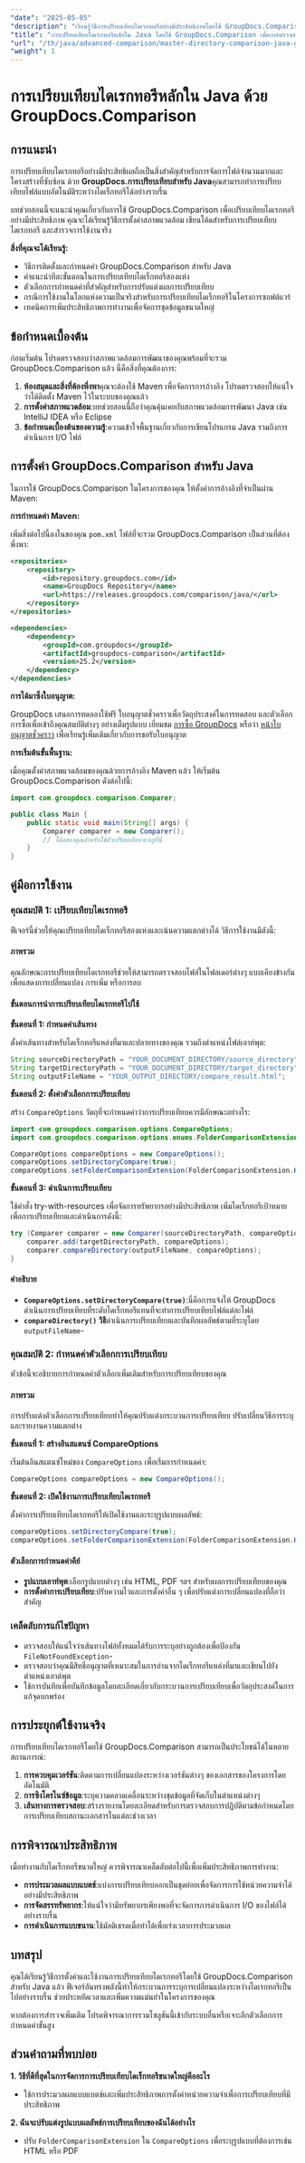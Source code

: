 ```yaml
---
"date": "2025-05-05"
"description": "เรียนรู้วิธีการเปรียบเทียบไดเรกทอรีอย่างมีประสิทธิภาพโดยใช้ GroupDocs.Comparison ใน Java เหมาะสำหรับการตรวจสอบไฟล์ การควบคุมเวอร์ชัน และการซิงโครไนซ์ข้อมูล"
"title": "การเปรียบเทียบไดเรกทอรีหลักใน Java โดยใช้ GroupDocs.Comparison เพื่อการตรวจสอบไฟล์อย่างราบรื่น"
"url": "/th/java/advanced-comparison/master-directory-comparison-java-groupdocs-comparison/"
"weight": 1
---
```


# การเปรียบเทียบไดเรกทอรีหลักใน Java ด้วย GroupDocs.Comparison

## การแนะนำ

การเปรียบเทียบไดเรกทอรีอย่างมีประสิทธิผลถือเป็นสิ่งสำคัญสำหรับการจัดการไฟล์จำนวนมากและโครงสร้างที่ซับซ้อน ด้วย **GroupDocs.การเปรียบเทียบสำหรับ Java**คุณสามารถทำการเปรียบเทียบไฟล์แบบอัตโนมัติระหว่างไดเร็กทอรีได้อย่างราบรื่น

บทช่วยสอนนี้จะแนะนำคุณเกี่ยวกับการใช้ GroupDocs.Comparison เพื่อเปรียบเทียบไดเรกทอรีอย่างมีประสิทธิภาพ คุณจะได้เรียนรู้วิธีการตั้งค่าสภาพแวดล้อม เขียนโค้ดสำหรับการเปรียบเทียบไดเรกทอรี และสำรวจการใช้งานจริง

**สิ่งที่คุณจะได้เรียนรู้:**
- วิธีการติดตั้งและกำหนดค่า GroupDocs.Comparison สำหรับ Java
- คำแนะนำทีละขั้นตอนในการเปรียบเทียบไดเร็กทอรีสองแห่ง
- ตัวเลือกการกำหนดค่าที่สำคัญสำหรับการปรับแต่งผลการเปรียบเทียบ
- กรณีการใช้งานในโลกแห่งความเป็นจริงสำหรับการเปรียบเทียบไดเร็กทอรีในโครงการซอฟต์แวร์
- เทคนิคการเพิ่มประสิทธิภาพการทำงานเพื่อจัดการชุดข้อมูลขนาดใหญ่

## ข้อกำหนดเบื้องต้น

ก่อนเริ่มต้น โปรดตรวจสอบว่าสภาพแวดล้อมการพัฒนาของคุณพร้อมที่จะรวม GroupDocs.Comparison แล้ว นี่คือสิ่งที่คุณต้องการ:
1. **ห้องสมุดและสิ่งที่ต้องพึ่งพา**คุณจะต้องใช้ Maven เพื่อจัดการการอ้างอิง โปรดตรวจสอบให้แน่ใจว่าได้ติดตั้ง Maven ไว้ในระบบของคุณแล้ว
2. **การตั้งค่าสภาพแวดล้อม**:บทช่วยสอนนี้ถือว่าคุณคุ้นเคยกับสภาพแวดล้อมการพัฒนา Java เช่น IntelliJ IDEA หรือ Eclipse
3. **ข้อกำหนดเบื้องต้นของความรู้**:ความเข้าใจพื้นฐานเกี่ยวกับการเขียนโปรแกรม Java รวมถึงการดำเนินการ I/O ไฟล์

## การตั้งค่า GroupDocs.Comparison สำหรับ Java

ในการใช้ GroupDocs.Comparison ในโครงการของคุณ ให้ตั้งค่าการอ้างอิงที่จำเป็นผ่าน Maven:

**การกำหนดค่า Maven:**

เพิ่มสิ่งต่อไปนี้ลงในของคุณ `pom.xml` ไฟล์ที่จะรวม GroupDocs.Comparison เป็นส่วนที่ต้องพึ่งพา:

```xml
<repositories>
    <repository>
        <id>repository.groupdocs.com</id>
        <name>GroupDocs Repository</name>
        <url>https://releases.groupdocs.com/comparison/java/</url>
    </repository>
</repositories>

<dependencies>
    <dependency>
        <groupId>com.groupdocs</groupId>
        <artifactId>groupdocs-comparison</artifactId>
        <version>25.2</version>
    </dependency>
</dependencies>
```

**การได้มาซึ่งใบอนุญาต:**

GroupDocs เสนอการทดลองใช้ฟรี ใบอนุญาตชั่วคราวเพื่อวัตถุประสงค์ในการทดสอบ และตัวเลือกการซื้อเพื่อเข้าถึงคุณสมบัติต่างๆ อย่างเต็มรูปแบบ เยี่ยมชม [การซื้อ GroupDocs](https://purchase.groupdocs.com/buy) หรือว่า [หน้าใบอนุญาตชั่วคราว](https://purchase.groupdocs.com/temporary-license/) เพื่อเรียนรู้เพิ่มเติมเกี่ยวกับการขอรับใบอนุญาต

**การเริ่มต้นขั้นพื้นฐาน:**

เมื่อคุณตั้งค่าสภาพแวดล้อมของคุณด้วยการอ้างอิง Maven แล้ว ให้เริ่มต้น GroupDocs.Comparison ดังต่อไปนี้:

```java
import com.groupdocs.comparison.Comparer;

public class Main {
    public static void main(String[] args) {
        Comparer comparer = new Comparer();
        // โค้ดของคุณสำหรับใช้ตัวเปรียบเทียบจะอยู่ที่นี่
    }
}
```

## คู่มือการใช้งาน

### คุณสมบัติ 1: เปรียบเทียบไดเรกทอรี

ฟีเจอร์นี้ช่วยให้คุณเปรียบเทียบไดเร็กทอรีสองแห่งและเน้นความแตกต่างได้ วิธีการใช้งานมีดังนี้:

#### ภาพรวม

คุณลักษณะการเปรียบเทียบไดเรกทอรีช่วยให้สามารถตรวจสอบไฟล์ในโฟลเดอร์ต่างๆ แบบเคียงข้างกัน เพื่อแสดงการเปลี่ยนแปลง การเพิ่ม หรือการลบ

#### ขั้นตอนการนำการเปรียบเทียบไดเรกทอรีไปใช้

**ขั้นตอนที่ 1: กำหนดค่าเส้นทาง**

ตั้งค่าเส้นทางสำหรับไดเร็กทอรีแหล่งที่มาและปลายทางของคุณ รวมถึงตำแหน่งไฟล์เอาท์พุต:

```java
String sourceDirectoryPath = "YOUR_DOCUMENT_DIRECTORY/source_directory";
String targetDirectoryPath = "YOUR_DOCUMENT_DIRECTORY/target_directory";
String outputFileName = "YOUR_OUTPUT_DIRECTORY/compare_result.html";
```

**ขั้นตอนที่ 2: ตั้งค่าตัวเลือกการเปรียบเทียบ**

สร้าง `CompareOptions` วัตถุที่จะกำหนดค่าว่าการเปรียบเทียบควรมีลักษณะอย่างไร:

```java
import com.groupdocs.comparison.options.CompareOptions;
import com.groupdocs.comparison.options.enums.FolderComparisonExtension;

CompareOptions compareOptions = new CompareOptions();
compareOptions.setDirectoryCompare(true);
compareOptions.setFolderComparisonExtension(FolderComparisonExtension.HTML);
```

**ขั้นตอนที่ 3: ดำเนินการเปรียบเทียบ**

ใช้คำสั่ง try-with-resources เพื่อจัดการทรัพยากรอย่างมีประสิทธิภาพ เพิ่มไดเร็กทอรีเป้าหมายเพื่อการเปรียบเทียบและดำเนินการดังนี้:

```java
try (Comparer comparer = new Comparer(sourceDirectoryPath, compareOptions)) {
    comparer.add(targetDirectoryPath, compareOptions);
    comparer.compareDirectory(outputFileName, compareOptions);
}
```

#### คำอธิบาย

- **`CompareOptions.setDirectoryCompare(true)`**:นี่คือการแจ้งให้ GroupDocs ดำเนินการเปรียบเทียบที่ระดับไดเร็กทอรีแทนที่จะทำการเปรียบเทียบไฟล์แต่ละไฟล์
- **`compareDirectory()` วิธี**ดำเนินการเปรียบเทียบและบันทึกผลลัพธ์ตามที่ระบุโดย `outputFileName`-

### คุณสมบัติ 2: กำหนดค่าตัวเลือกการเปรียบเทียบ

หัวข้อนี้จะอธิบายการกำหนดค่าตัวเลือกเพิ่มเติมสำหรับการเปรียบเทียบของคุณ

#### ภาพรวม

การปรับแต่งตัวเลือกการเปรียบเทียบทำให้คุณปรับแต่งกระบวนการเปรียบเทียบ ปรับเปลี่ยนวิธีการระบุและรายงานความแตกต่าง

**ขั้นตอนที่ 1: สร้างอินสแตนซ์ CompareOptions**

เริ่มต้นอินสแตนซ์ใหม่ของ `CompareOptions` เพื่อเริ่มการกำหนดค่า:

```java
CompareOptions compareOptions = new CompareOptions();
```

**ขั้นตอนที่ 2: เปิดใช้งานการเปรียบเทียบไดเรกทอรี**

ตั้งค่าการเปรียบเทียบไดเรกทอรีให้เปิดใช้งานและระบุรูปแบบผลลัพธ์:

```java
compareOptions.setDirectoryCompare(true);
compareOptions.setFolderComparisonExtension(FolderComparisonExtension.HTML);
```

#### ตัวเลือกการกำหนดค่าคีย์

- **รูปแบบเอาท์พุต**:เลือกรูปแบบต่างๆ เช่น HTML, PDF ฯลฯ สำหรับผลการเปรียบเทียบของคุณ
- **การตั้งค่าการเปรียบเทียบ**:ปรับความไวและการตั้งค่าอื่น ๆ เพื่อปรับแต่งการเปลี่ยนแปลงที่ถือว่าสำคัญ

### เคล็ดลับการแก้ไขปัญหา

- ตรวจสอบให้แน่ใจว่าเส้นทางไฟล์ทั้งหมดได้รับการระบุอย่างถูกต้องเพื่อป้องกัน `FileNotFoundException`-
- ตรวจสอบว่าคุณมีสิทธิ์อนุญาตที่เหมาะสมในการอ่านจากไดเร็กทอรีแหล่งที่มาและเขียนไปยังตำแหน่งเอาต์พุต
- ใช้การบันทึกเพื่อบันทึกข้อมูลโดยละเอียดเกี่ยวกับกระบวนการเปรียบเทียบเพื่อวัตถุประสงค์ในการแก้จุดบกพร่อง

## การประยุกต์ใช้งานจริง

การเปรียบเทียบไดเรกทอรีโดยใช้ GroupDocs.Comparison สามารถเป็นประโยชน์ได้ในหลายสถานการณ์:

1. **การควบคุมเวอร์ชัน**:ติดตามการเปลี่ยนแปลงระหว่างเวอร์ชันต่างๆ ของเอกสารของโครงการโดยอัตโนมัติ
2. **การซิงโครไนซ์ข้อมูล**:ระบุความคลาดเคลื่อนระหว่างชุดข้อมูลที่จัดเก็บในตำแหน่งต่างๆ
3. **เส้นทางการตรวจสอบ**:สร้างรายงานโดยละเอียดสำหรับการตรวจสอบการปฏิบัติตามข้อกำหนดโดยการเปรียบเทียบสถานะเอกสารในแต่ละช่วงเวลา

## การพิจารณาประสิทธิภาพ

เมื่อทำงานกับไดเร็กทอรีขนาดใหญ่ ควรพิจารณาเคล็ดลับต่อไปนี้เพื่อเพิ่มประสิทธิภาพการทำงาน:

- **การประมวลผลแบบแบตช์**:แบ่งการเปรียบเทียบออกเป็นชุดย่อยเพื่อจัดการการใช้หน่วยความจำได้อย่างมีประสิทธิภาพ
- **การจัดสรรทรัพยากร**:ให้แน่ใจว่ามีทรัพยากรเพียงพอที่จะจัดการการดำเนินการ I/O ของไฟล์ได้อย่างราบรื่น
- **การดำเนินการแบบขนาน**:ใช้มัลติเธรดเมื่อทำได้เพื่อเร่งเวลาการประมวลผล

## บทสรุป

คุณได้เรียนรู้วิธีการตั้งค่าและใช้งานการเปรียบเทียบไดเรกทอรีโดยใช้ GroupDocs.Comparison สำหรับ Java แล้ว ฟีเจอร์อันทรงพลังนี้ทำให้กระบวนการระบุการเปลี่ยนแปลงระหว่างไดเรกทอรีเป็นไปอย่างราบรื่น ช่วยประหยัดเวลาและเพิ่มความแม่นยำในโครงการของคุณ

หากต้องการสำรวจเพิ่มเติม โปรดพิจารณาการรวมโซลูชันนี้เข้ากับระบบอื่นหรือเจาะลึกตัวเลือกการกำหนดค่าขั้นสูง

## ส่วนคำถามที่พบบ่อย

**1. วิธีที่ดีที่สุดในการจัดการการเปรียบเทียบไดเร็กทอรีขนาดใหญ่คืออะไร**
- ใช้การประมวลผลแบบแบตช์และเพิ่มประสิทธิภาพการตั้งค่าหน่วยความจำเพื่อการเปรียบเทียบที่มีประสิทธิภาพ

**2. ฉันจะปรับแต่งรูปแบบผลลัพธ์การเปรียบเทียบของฉันได้อย่างไร**
- ปรับ `FolderComparisonExtension` ใน `CompareOptions` เพื่อระบุรูปแบบที่ต้องการเช่น HTML หรือ PDF